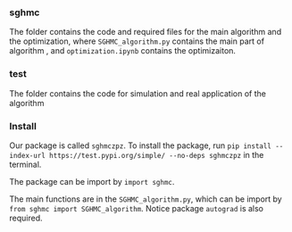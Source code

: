 ### sghmc
The folder contains the code and required files for the main algorithm and the optimization, where `SGHMC_algorithm.py` contains the main part of algorithm
, and `optimization.ipynb` contains the optimizaiton.


### test
The folder contains the code for simulation and real application of the algorithm


### Install

Our package is called `sghmczpz`. To install the package, run `pip install --index-url https://test.pypi.org/simple/ --no-deps sghmczpz` in the terminal.

The package can be import by `import sghmc`.

The main functions are in the  `SGHMC_algorithm.py`, which can be import by `from sghmc import SGHMC_algorithm`. Notice package `autograd`
is also required.

